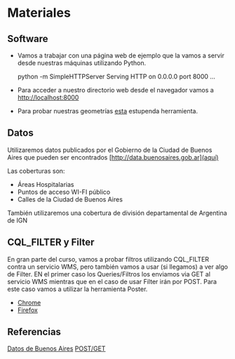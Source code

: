 # Materiales

## Software
  * Vamos a trabajar con una página web de ejemplo que la vamos a servir desde nuestras máquinas utilizando Python.

    python -m SimpleHTTPServer
    Serving HTTP on 0.0.0.0 port 8000 ...

  * Para acceder a nuestro directorio web desde el navegador vamos a [http://localhost:8000](http://localhost:8000)

  * Para probar nuestras geometrías [esta](http://jsfiddle.net/WG8YP/4/) estupenda herramienta.

## Datos
Utilizaremos datos publicados por el Gobierno de la Ciudad de Buenos Aires que pueden ser encontrados [http://data.buenosaires.gob.ar](aquí)

Las coberturas son:

  * Áreas Hospitalarias
  * Puntos de acceso WI-FI público
  * Calles de la Ciudad de Buenos Aires

También utilizaremos una cobertura de división departamental de Argentina de IGN


## CQL_FILTER y Filter 

En gran parte del curso, vamos a probar filtros utilizando CQL_FILTER contra un servicio WMS, pero también vamos a usar (si llegamos) a ver algo de Filter.
EN el primer caso los Queries/Filtros los enviamos via GET al servicio WMS mientras que en el caso de usar Filter irán por POST. Para este caso vamos a utilizar 
la herramienta Poster. 
  * [Chrome](https://chrome.google.com/webstore/detail/chrome-poster/cdjfedloinmbppobahmonnjigpmlajcd)
  * [Firefox](https://addons.mozilla.org/en-us/firefox/addon/poster/)

## Referencias
[Datos de Buenos Aires](http://data.buenosaires.gob.ar)
[POST/GET](http://www.w3schools.com/tags/ref_httpmethods.asp)

